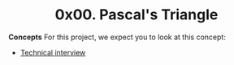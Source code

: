 <center><h1>0x00. Pascal's Triangle</h1></center>

<p>
<b>Concepts</b>
For this project, we expect you to look at this concept:
<br>
<ul>
<li><a href="https://alx-intranet.hbtn.io/concepts/100005">Technical interview</a></li>
</ul
>
</p>

